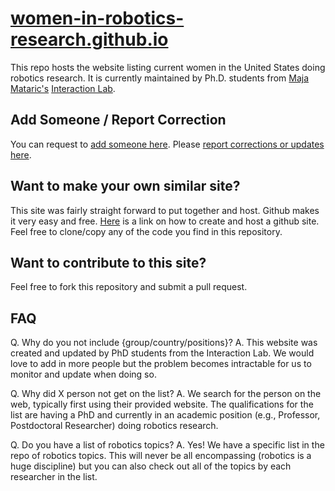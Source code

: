 # [women-in-robotics-research.github.io](https://us-women-in-robotics-research.github.io/)

This repo hosts the website listing current women in the United States doing robotics research. It is currently maintained by Ph.D. students from [Maja Mataric's](http://www-robotics.usc.edu/~maja/) [Interaction Lab](http://robotics.usc.edu/interaction/).

## Add Someone / Report Correction

You can request to [add someone here](https://docs.google.com/forms/d/1N-CY4AZK38SU2r86aazEJNDjdChOfCAY4gvCG1c3y1s/). Please [report corrections or updates here](https://docs.google.com/forms/d/19kVUgy9F7bFfqehxZw45ENItS67Sn_SYXWOASykAFO0).

## Want to make your own similar site?

This site was fairly straight forward to put together and host. Github makes it very easy and free. [Here](https://pages.github.com/) is a link on how to create and host a github site. Feel free to clone/copy any of the code you find in this repository.

## Want to contribute to this site?

Feel free to fork this repository and submit a pull request.

## FAQ

Q. Why do you not include {group/country/positions}?
A. This website was created and updated by PhD students from the Interaction Lab. We would love to add in more people but the problem becomes intractable for us to monitor and update when doing so.

Q. Why did X person not get on the list?
A. We search for the person on the web, typically first using their provided website. The qualifications for the list are having a PhD and currently in an academic position (e.g., Professor, Postdoctoral Researcher) doing robotics research.

Q. Do you have a list of robotics topics?
A. Yes! We have a specific list in the repo of robotics topics. This will never be all encompassing (robotics is a huge discipline) but you can also check out all of the topics by each researcher in the list.
